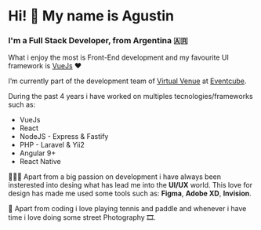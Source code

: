 # Hi! 👋 My name is Agustin

### I'm a Full Stack Developer, from Argentina 🇦🇷
What i enjoy the most is Front-End development and my favourite UI framework is [VueJs](https://github.com/vuejs/vue) ❤️

I’m currently part of the development team of [Virtual Venue](https://www.eventcube.io/gb/virtual-events/) at [Eventcube](https://www.eventcube.io/gb/). 

During the past 4 years i have worked on multiples tecnologies/frameworks such as: 
* VueJs
* React
* NodeJS - Express & Fastify
* PHP - Laravel & Yii2 
* Angular 9+
* React Native

👨🏻‍🎨 Apart from a big passion on development i have always been insterested into desing what has lead me into the **UI/UX** world.
This love for design has made me used some tools such as: **Figma**, **Adobe XD**, **Invision**.

🎾 Apart from coding i love playing tennis and paddle and whenever i have time i love doing some street Photography 🎞.
